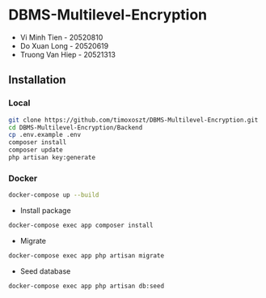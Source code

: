 # DBMS-Multilevel-Encryption
- Vi Minh Tien - 20520810
- Do Xuan Long - 20520619
- Truong Van Hiep - 20521313

## Installation
### Local
```bash
git clone https://github.com/timoxoszt/DBMS-Multilevel-Encryption.git
cd DBMS-Multilevel-Encryption/Backend
cp .env.example .env
composer install
composer update
php artisan key:generate
```
### Docker
```bash
docker-compose up --build
```

- Install package

```bash
docker-compose exec app composer install
```
- Migrate

```bash
docker-compose exec app php artisan migrate
```

- Seed database

```bash
docker-compose exec app php artisan db:seed
```

